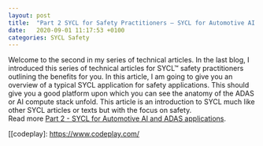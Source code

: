 ```yaml
---
layout: post
title:  "Part 2 SYCL for Safety Practitioners – SYCL for Automotive AI and ADAS applications"
date:   2020-09-01 11:17:53 +0100
categories: SYCL Safety
---
```

Welcome to the second in my series of technical articles. In the last blog, I introduced this series of technical articles for SYCL™ safety practitioners outlining the benefits for you. In this article, I am going to give you an overview of a typical SYCL application for safety applications. This should give you a good platform upon which you can see the anatomy of the ADAS or AI compute stack unfold. This article is an introduction to SYCL much like other SYCL articles or texts but with the focus on safety.<br/>
Read more [Part 2 - SYCL for Automotive AI and ADAS applications][syclsafety-part2].

[syclsafety-part2]: https://www.codeplay.com/portal/blogs/2020/09/01/sycl-safety-part-2.html
[[codeplay]: https://www.codeplay.com/
